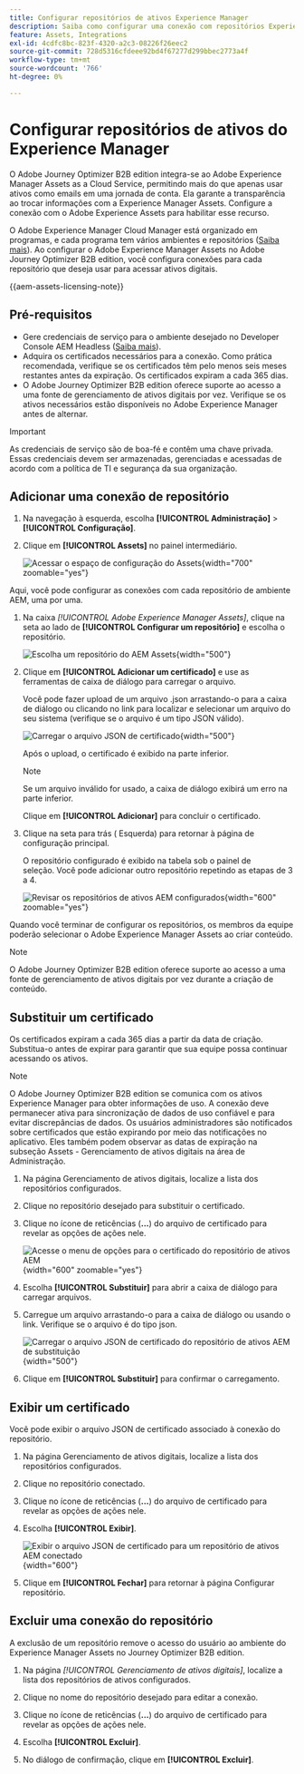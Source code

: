 ```yaml
---
title: Configurar repositórios de ativos Experience Manager
description: Saiba como configurar uma conexão com repositórios Experience Manager Assets para usar na criação de conteúdo do Journey Optimizer B2B edition.
feature: Assets, Integrations
exl-id: 4cdfc8bc-823f-4320-a2c3-08226f26eec2
source-git-commit: 728d5316cfdeee92bd4f67277d299bbec2773a4f
workflow-type: tm+mt
source-wordcount: '766'
ht-degree: 0%

---
```


# Configurar repositórios de ativos do Experience Manager

O Adobe Journey Optimizer B2B edition integra-se ao Adobe Experience Manager Assets as a Cloud Service, permitindo mais do que apenas usar ativos como emails em uma jornada de conta. Ela garante a transparência ao trocar informações com a Experience Manager Assets. Configure a conexão com o Adobe Experience Assets para habilitar esse recurso.

O Adobe Experience Manager Cloud Manager está organizado em programas, e cada programa tem vários ambientes e repositórios ([Saiba mais](https://experienceleague.adobe.com/en/docs/experience-manager-cloud-service/content/implementing/using-cloud-manager/programs/program-types)). Ao configurar o Adobe Experience Manager Assets no Adobe Journey Optimizer B2B edition, você configura conexões para cada repositório que deseja usar para acessar ativos digitais.

{{aem-assets-licensing-note}}

## Pré-requisitos

* Gere credenciais de serviço para o ambiente desejado no Developer Console AEM Headless ([Saiba mais](https://experienceleague.adobe.com/en/docs/experience-manager-learn/getting-started-with-aem-headless/authentication/service-credentials#generate-service-credentials)).
* Adquira os certificados necessários para a conexão. Como prática recomendada, verifique se os certificados têm pelo menos seis meses restantes antes da expiração. Os certificados expiram a cada 365 dias.
* O Adobe Journey Optimizer B2B edition oferece suporte ao acesso a uma fonte de gerenciamento de ativos digitais por vez. Verifique se os ativos necessários estão disponíveis no Adobe Experience Manager antes de alternar.

>[!IMPORTANT]
>
>As credenciais de serviço são de boa-fé e contêm uma chave privada. Essas credenciais devem ser armazenadas, gerenciadas e acessadas de acordo com a política de TI e segurança da sua organização.

## Adicionar uma conexão de repositório

1. Na navegação à esquerda, escolha **[!UICONTROL Administração]** > **[!UICONTROL Configuração]**.

1. Clique em **[!UICONTROL Assets]** no painel intermediário.

   ![Acessar o espaço de configuração do Assets](./assets/configuration-assets-aem.png){width="700" zoomable="yes"}

<!--   The default digital asset management option is configured as `Adobe Marketo Engage`.
-->
Aqui, você pode configurar as conexões com cada repositório de ambiente AEM, uma por uma.

1. Na caixa _[!UICONTROL Adobe Experience Manager Assets]_, clique na seta ao lado de **[!UICONTROL Configurar um repositório]** e escolha o repositório.

   ![Escolha um repositório do AEM Assets](./assets/configure-assets-aem-choose-respository.png){width="500"}

1. Clique em **[!UICONTROL Adicionar um certificado]** e use as ferramentas de caixa de diálogo para carregar o arquivo.

   Você pode fazer upload de um arquivo .json arrastando-o para a caixa de diálogo ou clicando no link para localizar e selecionar um arquivo do seu sistema (verifique se o arquivo é um tipo JSON válido).

   ![Carregar o arquivo JSON de certificado](./assets/configuration-assets-aem-upload-cert.png){width="500"}

   Após o upload, o certificado é exibido na parte inferior.

   >[!NOTE]
   >
   >Se um arquivo inválido for usado, a caixa de diálogo exibirá um erro na parte inferior.

   Clique em **[!UICONTROL Adicionar]** para concluir o certificado.

1. Clique na seta para trás ( Esquerda) para retornar à página de configuração principal.

   O repositório configurado é exibido na tabela sob o painel de seleção. Você pode adicionar outro repositório repetindo as etapas de 3 a 4.

   ![Revisar os repositórios de ativos AEM configurados](./assets/configuration-assets-aem-repositories.png){width="600" zoomable="yes"}

Quando você terminar de configurar os repositórios, os membros da equipe poderão selecionar o Adobe Experience Manager Assets ao criar conteúdo.

>[!NOTE]
>
>O Adobe Journey Optimizer B2B edition oferece suporte ao acesso a uma fonte de gerenciamento de ativos digitais por vez durante a criação de conteúdo. 

## Substituir um certificado

Os certificados expiram a cada 365 dias a partir da data de criação. Substitua-o antes de expirar para garantir que sua equipe possa continuar acessando os ativos.

>[!NOTE]
>
>O Adobe Journey Optimizer B2B edition se comunica com os ativos Experience Manager para obter informações de uso. A conexão deve permanecer ativa para sincronização de dados de uso confiável e para evitar discrepâncias de dados. Os usuários administradores são notificados sobre certificados que estão expirando por meio das notificações no aplicativo. Eles também podem observar as datas de expiração na subseção Assets - Gerenciamento de ativos digitais na área de Administração.

1. Na página Gerenciamento de ativos digitais, localize a lista dos repositórios configurados.

1. Clique no repositório desejado para substituir o certificado.

1. Clique no ícone de reticências (**...**) do arquivo de certificado para revelar as opções de ações nele.

   ![Acesse o menu de opções para o certificado do repositório de ativos AEM](./assets/configuration-assets-aem-repo-menu.png){width="600" zoomable="yes"}

1. Escolha **[!UICONTROL Substituir]** para abrir a caixa de diálogo para carregar arquivos.

1. Carregue um arquivo arrastando-o para a caixa de diálogo ou usando o link. Verifique se o arquivo é do tipo json.

   ![Carregar o arquivo JSON de certificado do repositório de ativos AEM de substituição](./assets/configuration-assets-aem-upload-replacement-cert.png){width="500"}

1. Clique em **[!UICONTROL Substituir]** para confirmar o carregamento.

## Exibir um certificado

Você pode exibir o arquivo JSON de certificado associado à conexão do repositório.

1. Na página Gerenciamento de ativos digitais, localize a lista dos repositórios configurados.

1. Clique no repositório conectado.

1. Clique no ícone de reticências (**...**) do arquivo de certificado para revelar as opções de ações nele.

1. Escolha **[!UICONTROL Exibir]**.

   ![Exibir o arquivo JSON de certificado para um repositório de ativos AEM conectado](./assets/configuration-assets-aem-view-cert.png){width="600"}

1. Clique em **[!UICONTROL Fechar]** para retornar à página Configurar repositório.

## Excluir uma conexão do repositório

A exclusão de um repositório remove o acesso do usuário ao ambiente do Experience Manager Assets no Journey Optimizer B2B edition.

1. Na página _[!UICONTROL Gerenciamento de ativos digitais]_, localize a lista dos repositórios de ativos configurados.

1. Clique no nome do repositório desejado para editar a conexão.

1. Clique no ícone de reticências (**...**) do arquivo de certificado para revelar as opções de ações nele.

1. Escolha **[!UICONTROL Excluir]**.

1. No diálogo de confirmação, clique em **[!UICONTROL Excluir]**.
<!--

## Switch back to Adobe Marketo Engage Assets

Select Adobe Marketo Engage digital asset management in the Assets section.

After the confirmation, the Adobe Marketo Engage assets library is available for users.
-->
